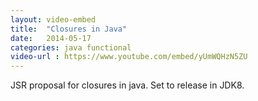 ```yaml
---
layout: video-embed
title:  "Closures in Java"
date:   2014-05-17
categories: java functional
video-url : https://www.youtube.com/embed/yUmWQHzN5ZU
---
```

JSR proposal for closures in java. Set to release in JDK8.

